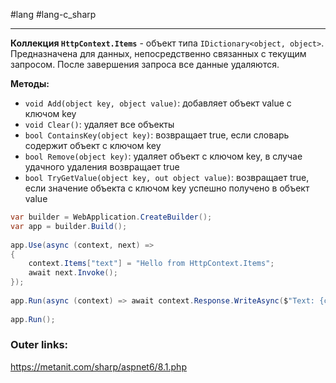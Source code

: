 #lang #lang-c_sharp 

---
**Коллекция `HttpContext.Items`** - объект типа `IDictionary<object, object>`. Предназначена для данных, непосредственно связанных с текущим запросом. После завершения запроса все данные удаляются.

**Методы:**
- `void Add(object key, object value)`: добавляет объект value с ключом key  
- `void Clear()`: удаляет все объекты
- `bool ContainsKey(object key)`: возвращает true, если словарь содержит объект с ключом key
- `bool Remove(object key)`: удаляет объект с ключом key, в случае удачного удаления возвращает true
- `bool TryGetValue(object key, out object value)`: возвращает true, если значение объекта с ключом key успешно получено в объект value

```csharp
var builder = WebApplication.CreateBuilder();
var app = builder.Build();
 
app.Use(async (context, next) =>
{
    context.Items["text"] = "Hello from HttpContext.Items";
    await next.Invoke();
});
 
app.Run(async (context) => await context.Response.WriteAsync($"Text: {context.Items["text"]}"));
 
app.Run();
```

### Outer links:
https://metanit.com/sharp/aspnet6/8.1.php